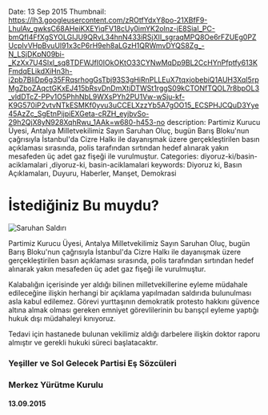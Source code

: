 Date: 13 Sep 2015
Thumbnail: https://lh3.googleusercontent.com/zROtfYdxY8po-21XBfF9-LhulAv_gwksC68AHeiKXEYiqFV18cUy0imYK2oInz-jE8SiaI_PC-bmQfI4FfXgSYOLGIJU9QRvL34hnN433iRSjXII_sgraqMPQ8Oe6rFZUEg0PZUcpIvVHpBvuUl91x3cP6rH9eh8aLGzH1QRWmvDYQS8Zg_-N_LSjDKpN09bi-_KzXx7U4Slxl_sq8TDFWJfI0IOkOKtO33CYNwMqDp9BL2CcHYnPfptfy613KFmdqELikdXiHn3h-i2pb7BliDp6g35FRqsrhogGsTbj93S3gHiRnPLLEuX7tqxjobebiQ1AUH3XqI5rpMgZboZAqctGKxEJ415bRsvDnDmXtjDTWSt1rggS09kCTONfTQOL7r8bpOL3_vldDTcZ-PPv1O5PhhNbL9WXsPYh2PU1Vw-wSju-kf-K9G570iP2vtvNTkESMKf0yvu3uCCELXzzYb5A7gOO15_ECSPHJCQuD3Yye45AzZc_SgEtnPijpiEXGeta-cRZH_eyjbvSo-29h2QjX8yN928XqhRwu_1AAk=w680-h453-no
description: Partimiz Kurucu Üyesi, Antalya Milletvekilimiz Sayın Saruhan Oluç, bugün Barış Bloku'nun çağrısıyla İstanbul'da Cizre Halkı ile dayanışmak üzere gerçekleştirilen basın açıklaması sırasında, polis tarafından sırtından hedef alınarak yakın mesafeden üç adet gaz fişeği ile vurulmuştur.
Categories: diyoruz-ki/basin-aciklamalari ,diyoruz-ki, basin-aciklamalari
keywords: Diyoruz ki, Basın Açıklamaları, Duyuru, Haberler, Manşet, Demokrasi

# İstediğiniz Bu muydu?

![Saruhan Saldırı](https://lh3.googleusercontent.com/zROtfYdxY8po-21XBfF9-LhulAv_gwksC68AHeiKXEYiqFV18cUy0imYK2oInz-jE8SiaI_PC-bmQfI4FfXgSYOLGIJU9QRvL34hnN433iRSjXII_sgraqMPQ8Oe6rFZUEg0PZUcpIvVHpBvuUl91x3cP6rH9eh8aLGzH1QRWmvDYQS8Zg_-N_LSjDKpN09bi-_KzXx7U4Slxl_sq8TDFWJfI0IOkOKtO33CYNwMqDp9BL2CcHYnPfptfy613KFmdqELikdXiHn3h-i2pb7BliDp6g35FRqsrhogGsTbj93S3gHiRnPLLEuX7tqxjobebiQ1AUH3XqI5rpMgZboZAqctGKxEJ415bRsvDnDmXtjDTWSt1rggS09kCTONfTQOL7r8bpOL3_vldDTcZ-PPv1O5PhhNbL9WXsPYh2PU1Vw-wSju-kf-K9G570iP2vtvNTkESMKf0yvu3uCCELXzzYb5A7gOO15_ECSPHJCQuD3Yye45AzZc_SgEtnPijpiEXGeta-cRZH_eyjbvSo-29h2QjX8yN928XqhRwu_1AAk=w680-h453-no)

Partimiz Kurucu Üyesi, Antalya Milletvekilimiz Sayın Saruhan Oluç, bugün Barış Bloku'nun çağrısıyla İstanbul'da Cizre Halkı ile dayanışmak üzere gerçekleştirilen basın açıklaması sırasında, polis tarafından sırtından hedef alınarak yakın mesafeden üç adet gaz fişeği ile vurulmuştur. 

Kalabalığın içerisinde yer aldığı bilinen milletvekillerine eyleme müdahale edileceğine ilişkin herhangi bir açıklama yapılmadan saldırıda bulunulması asla kabul edilemez. Görevi yurttaşının demokratik protesto hakkını güvence altına almak olması gereken emniyet görevlilerinin bu barışçıl eyleme yaptığı hukuk dışı müdahaleyi kınıyoruz. 

Tedavi için hastanede bulunan vekilimiz aldığı darbelere ilişkin doktor raporu almıştır ve gerekli hukuki süreci başlatacaktır.

### Yeşiller ve Sol Gelecek Partisi Eş Sözcüleri
### Merkez Yürütme Kurulu 
#### 13.09.2015
